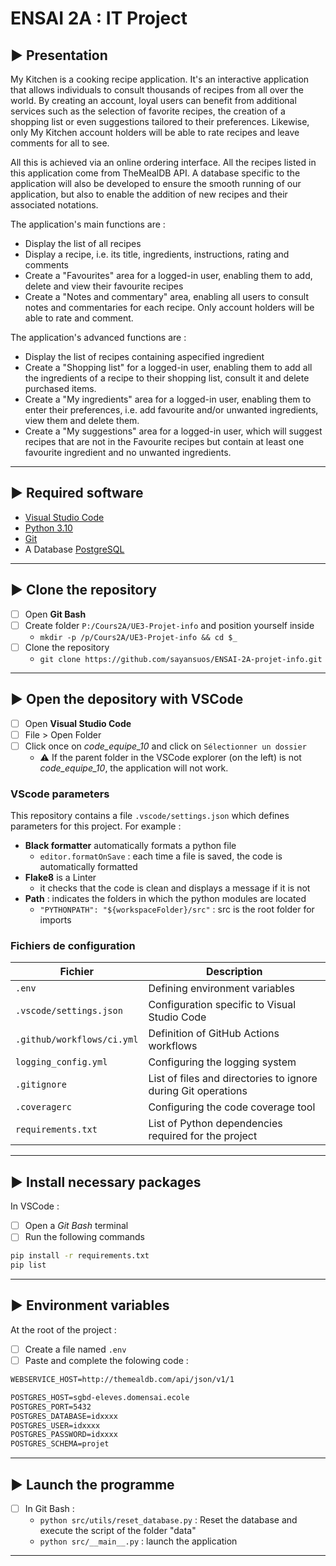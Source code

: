 # ENSAI 2A : IT Project

## :arrow_forward: Presentation

My Kitchen is a cooking recipe application. It's an interactive application that allows individuals to consult thousands of recipes from all over the world. By creating an account, loyal users can benefit from additional services such as the selection of favorite recipes, the creation of a shopping list or even suggestions tailored to their preferences. Likewise, only My Kitchen account holders will be able to rate recipes and leave comments for all to see.

All this is achieved via an online ordering interface. All the recipes listed in this application come from TheMealDB API. A database specific to the application will also be developed to ensure the smooth running of our application, but also to enable the addition of new recipes and their associated notations.

The application's main functions are :
- Display the list of all recipes
- Display a recipe, i.e. its title, ingredients, instructions, rating and comments
- Create a "Favourites" area for a logged-in user, enabling them to add, delete and view their favourite recipes
- Create a "Notes and commentary" area, enabling all users to consult notes and commentaries for each recipe. Only account holders will be able to rate and comment.

The application's advanced functions are :
- Display the list of recipes containing aspecified ingredient
- Create a "Shopping list" for a logged-in user, enabling them to add all the ingredients of a recipe to their shopping list, consult it and delete purchased items.
- Create a "My ingredients" area for a logged-in user, enabling them to enter their preferences, i.e. add favourite and/or unwanted ingredients, view them and delete them.
- Create a "My suggestions" area for a logged-in user, which will suggest recipes that are not in the Favourite recipes but contain at least one favourite ingredient and no unwanted ingredients.

---

## :arrow_forward: Required software

- [Visual Studio Code](https://code.visualstudio.com/)
- [Python 3.10](https://www.python.org/)
- [Git](https://git-scm.com/)
- A Database [PostgreSQL](https://www.postgresql.org/)

---

## :arrow_forward: Clone the repository

- [ ] Open **Git Bash**
- [ ] Create  folder `P:/Cours2A/UE3-Projet-info` and position yourself inside
  - `mkdir -p /p/Cours2A/UE3-Projet-info && cd $_`
- [ ] Clone the repository
  - `git clone https://github.com/sayansuos/ENSAI-2A-projet-info.git`

---

## :arrow_forward: Open the depository with VSCode

- [ ] Open **Visual Studio Code**
- [ ] File > Open Folder
- [ ] Click once on *code_equipe_10* and click on `Sélectionner un dossier`
  - :warning: If the parent folder in the VSCode explorer (on the left) is not *code_equipe_10*, the application will not work.

### VScode parameters

This repository contains a file `.vscode/settings.json` which defines parameters for this project. For example :

- **Black formatter** automatically formats a python file
  - `editor.formatOnSave` : each time a file is saved, the code is automatically formatted
- **Flake8** is a Linter
  - it checks that the code is clean and displays a message if it is not
- **Path** : indicates the folders in which the python modules are located
  - `"PYTHONPATH": "${workspaceFolder}/src"` : src is the root folder for imports


### Fichiers de configuration


| Fichier                      | Description                                                         |
|------------------------------|---------------------------------------------------------------------|
| `.env`                       | Defining environment variables                                      |
| `.vscode/settings.json`      | Configuration specific to Visual Studio Code                        |
| `.github/workflows/ci.yml`   | Definition of GitHub Actions workflows                              |
| `logging_config.yml`         | Configuring the logging system                                      |
| `.gitignore`                 | List of files and directories to ignore during Git operations       |
| `.coveragerc`                | Configuring the code coverage tool                                  |
| `requirements.txt`           | List of Python dependencies required for the project                |

---

## :arrow_forward: Install necessary packages

In VSCode :

- [ ] Open a *Git Bash* terminal
- [ ] Run the following commands

```bash
pip install -r requirements.txt
pip list
```

---

## :arrow_forward: Environment variables

At the root of the project :

- [ ] Create a file named `.env`
- [ ] Paste and complete the folowing code :

```default
WEBSERVICE_HOST=http://themealdb.com/api/json/v1/1

POSTGRES_HOST=sgbd-eleves.domensai.ecole
POSTGRES_PORT=5432
POSTGRES_DATABASE=idxxxx
POSTGRES_USER=idxxxx
POSTGRES_PASSWORD=idxxxx
POSTGRES_SCHEMA=projet
```

---

## :arrow_forward: Launch the programme

- [ ] In Git Bash :
  - `python src/utils/reset_database.py` : Reset the database and execute the script of the folder "data"
  - `python src/__main__.py` : launch the application


---
